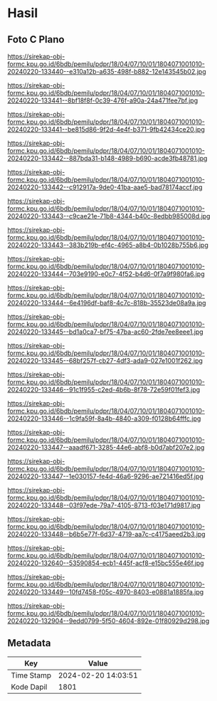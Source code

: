 # Hasil

## Foto C Plano

https://sirekap-obj-formc.kpu.go.id/6bdb/pemilu/pdpr/18/04/07/10/01/1804071001010-20240220-133440--e310a12b-a635-498f-b882-12e143545b02.jpg

https://sirekap-obj-formc.kpu.go.id/6bdb/pemilu/pdpr/18/04/07/10/01/1804071001010-20240220-133441--8bf18f8f-0c39-476f-a90a-24a471fee7bf.jpg

https://sirekap-obj-formc.kpu.go.id/6bdb/pemilu/pdpr/18/04/07/10/01/1804071001010-20240220-133441--be815d86-9f2d-4e4f-b371-9fb42434ce20.jpg

https://sirekap-obj-formc.kpu.go.id/6bdb/pemilu/pdpr/18/04/07/10/01/1804071001010-20240220-133442--887bda31-b148-4989-b690-acde3fb48781.jpg

https://sirekap-obj-formc.kpu.go.id/6bdb/pemilu/pdpr/18/04/07/10/01/1804071001010-20240220-133442--c912917a-9de0-41ba-aae5-bad78174accf.jpg

https://sirekap-obj-formc.kpu.go.id/6bdb/pemilu/pdpr/18/04/07/10/01/1804071001010-20240220-133443--c9cae21e-71b8-4344-b40c-8edbb985008d.jpg

https://sirekap-obj-formc.kpu.go.id/6bdb/pemilu/pdpr/18/04/07/10/01/1804071001010-20240220-133443--383b219b-ef4c-4965-a8b4-0b1028b755b6.jpg

https://sirekap-obj-formc.kpu.go.id/6bdb/pemilu/pdpr/18/04/07/10/01/1804071001010-20240220-133444--703e9190-e0c7-4f52-b4d6-0f7a9f980fa6.jpg

https://sirekap-obj-formc.kpu.go.id/6bdb/pemilu/pdpr/18/04/07/10/01/1804071001010-20240220-133444--6e4196df-baf8-4c7c-818b-35523de08a9a.jpg

https://sirekap-obj-formc.kpu.go.id/6bdb/pemilu/pdpr/18/04/07/10/01/1804071001010-20240220-133445--bd1a0ca7-bf75-47ba-ac60-2fde7ee8eee1.jpg

https://sirekap-obj-formc.kpu.go.id/6bdb/pemilu/pdpr/18/04/07/10/01/1804071001010-20240220-133445--68bf257f-cb27-4df3-ada9-027e1001f262.jpg

https://sirekap-obj-formc.kpu.go.id/6bdb/pemilu/pdpr/18/04/07/10/01/1804071001010-20240220-133446--91c1f955-c2ed-4b6b-8f78-72e59f01fef3.jpg

https://sirekap-obj-formc.kpu.go.id/6bdb/pemilu/pdpr/18/04/07/10/01/1804071001010-20240220-133446--1c9fa59f-8a4b-4840-a309-f0128b64fffc.jpg

https://sirekap-obj-formc.kpu.go.id/6bdb/pemilu/pdpr/18/04/07/10/01/1804071001010-20240220-133447--aaadf671-3285-44e6-abf8-b0d7abf207e2.jpg

https://sirekap-obj-formc.kpu.go.id/6bdb/pemilu/pdpr/18/04/07/10/01/1804071001010-20240220-133447--1e030157-fe4d-46a6-9296-ae721416ed5f.jpg

https://sirekap-obj-formc.kpu.go.id/6bdb/pemilu/pdpr/18/04/07/10/01/1804071001010-20240220-133448--03f97ede-79a7-4105-8713-f03e171d9817.jpg

https://sirekap-obj-formc.kpu.go.id/6bdb/pemilu/pdpr/18/04/07/10/01/1804071001010-20240220-133448--b6b5e77f-6d37-4719-aa7c-c4175aeed2b3.jpg

https://sirekap-obj-formc.kpu.go.id/6bdb/pemilu/pdpr/18/04/07/10/01/1804071001010-20240220-132640--53590854-ecb1-445f-acf8-e15bc555e46f.jpg

https://sirekap-obj-formc.kpu.go.id/6bdb/pemilu/pdpr/18/04/07/10/01/1804071001010-20240220-133449--10fd7458-f05c-4970-8403-e0881a1885fa.jpg

https://sirekap-obj-formc.kpu.go.id/6bdb/pemilu/pdpr/18/04/07/10/01/1804071001010-20240220-132904--9edd0799-5f50-4604-892e-01f80929d298.jpg


## Metadata

| Key        | Value               |
| ---------- | ------------------- |
| Time Stamp | 2024-02-20 14:03:51 |
| Kode Dapil | 1801                |



